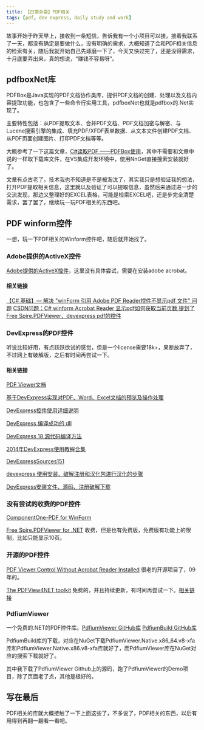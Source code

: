 ```yaml
---
title: 【日常杂耍】PDF相关
tags: [pdf, dev express, daily study and work]
---
```


故事开始于昨天早上，接收到一条短信，告诉我有一个小项目可以接，接着我联系了一天，都没有确定是要做什么，没有明确的需求，大概知道了会和PDF相关信息的检索有关，随后我就开始自己先琢磨一下了，今天又快过完了，还是没得需求，十月底要弄出来，真的想说，“赚钱不容易呀”。

<!--more-->

## pdfboxNet库
PDFBox是Java实现的PDF文档协作类库，提供PDF文档的创建、处理以及文档内容提取功能，也包含了一些命令行实用工具，pdfboxNet也就是pdfbox的.Net实现了。

主要特性包括：从PDF提取文本、合并PDF文档、PDF文档加密与解密、与Lucene搜索引擎的集成、填充PDF/XFDF表单数据、从文本文件创建PDF文档、从PDF页面创建图片、打印PDF文档等等。

大概参考了一下这篇文章，[C#读取PDF ——PDFBox使用](https://blog.csdn.net/LCL_data/article/details/6043898)，其中不需要和文章中说的一样取下载库文件，在VS集成开发环境中，使用NnGet直接搜索安装就好了。

文章有点古老了，技术我也不知道是不是被淘汰了，其实我只是想验证我的想法，打开PDF提取相关信息，这里就以及验证了可以提取信息，虽然后来通过进一步的交流发现，那边又整理好的EXCEL表格，可能是检索EXCEL吧，还是步完全清楚需求，罢了罢了，继续玩一玩PDF相关的东西吧。

## PDF winform控件

一想，玩一下PDF相关的Winform控件吧，随后就开始找了。

### Adobe提供的ActiveX控件

[Adobe提供的ActiveX控件](https://blog.csdn.net/sl1990129/article/details/78094602)，这里没有具体尝试，需要在安装adobe acrobat。

#### 相关链接

[【C# 基础】— 解决 "winForm 引用 Adobe PDF Reader控件不显示pdf 文件" 问题](https://blog.csdn.net/zt15732625878/article/details/79248523)
[CSDN问题：C# winform Acrobat Reader 显示pdf如何获取当前页数,提到了Free Spire.PDFViewer、devexpress pdf的控件](https://bbs.csdn.net/topics/392179589)

### DevExpress的PDF控件

听说比较好用，有点跃跃欲试的感觉，但是一个license需要18k+，果断放弃了，不过网上有破解版，之后有时间再尝试一下。

#### 相关链接

[PDF Viewer文档](https://docs.devexpress.com/WindowsForms/15216/Controls-and-Libraries/PDF-Viewer)

[基于DevExpress实现对PDF、Word、Excel文档的预览及操作处理](https://www.cnblogs.com/wuhuacong/p/4175266.html)

[DevExpress控件使用详细说明](https://wenku.baidu.com/view/c22bb9f127d3240c8447eff6.html)

[DevExpress 编译成功的 dll](https://blog.csdn.net/weixin_33835103/article/details/85730069)

[DevExpress 18 源代码编译方法](https://www.dxper.net/thread-42367-1-1.html)

[2014年DevExpress使用教程合集](https://my.oschina.net/u/1163318/blog/362638)

[DevExpressSources151](https://github.com/ProximaMonkey/DevExpressSources151)

[devexpress 使用安装、破解注册和汉化包进行汉化的步骤](https://blog.csdn.net/qq_36628003/article/details/82684679)

[DevExpress安装文件、源码、注册破解下载](https://www.dxper.net/thread-40506-1-1.html)

### 没有尝试的收费的PDF控件

[ComponentOne-PDF for WinForm](https://www.grapecity.com.cn/developer/componentone-winform/controls/pdf)

[Free Spire.PDFViewer for .NET](https://www.e-iceblue.com/Introduce/free-pdf-viewer-net.html#.XYefwCrithE) 收费，但是也有免费版，免费版有功能上的限制，比如只能显示10页。

### 开源的PDF控件

[PDF Viewer Control Without Acrobat Reader Installed](https://www.codeproject.com/Articles/37458/PDF-Viewer-Control-Without-Acrobat-Reader-Installe)
很老的开源项目了，09年的。

[The PDFView4NET toolkit](http://www.o2sol.com/pdfview4net/download.htm) 免费的，并且持续更新，有时间再尝试一下。[相关链接](https://www.cnblogs.com/onestow/p/5977807.html)

### PdfiumViewer

一个免费的.NET的PDF控件库。[PdfiumViewer GitHub库](https://github.com/pvginkel/PdfiumViewer)
[PdfiumBuild GitHub库](https://github.com/pvginkel/PdfiumBuild)

PdfiumBuild库的下载，对应在NuGet下载PdfiumViewer.Native.x86_64.v8-xfa库和PdfiumViewer.Native.x86.v8-xfa库就好了，而PdfiumViewer库在NuGet对应的搜索下载就好了。

其中我下载了PdfiumViewer Github上的源码，跑了PdfiumViewer的Demo项目，除了页面老了点，其他是极好的。

## 写在最后

PDF相关的库就大概接触了一下上面这些了，不多说了，PDF相关的东西，以后有用得到再翻一翻看一看吧。














